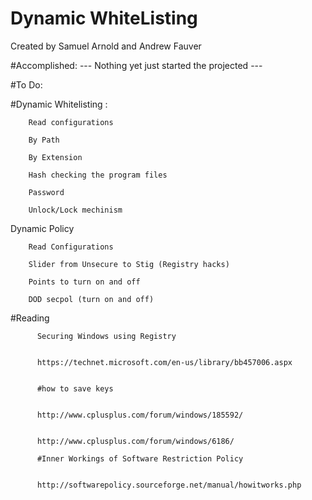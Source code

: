 # Dynamic WhiteListing
Created by Samuel Arnold  and Andrew Fauver


#Accomplished: 
        --- Nothing yet just started the projected ---




#To Do: 

#Dynamic Whitelisting :

        Read configurations

        By Path

        By Extension

        Hash checking the program files

        Password

        Unlock/Lock mechinism
  
  
Dynamic Policy 
        
        Read Configurations
        
        Slider from Unsecure to Stig (Registry hacks)
        
        Points to turn on and off
        
        DOD secpol (turn on and off)
 
 
 
 
  #Reading 
 
          Securing Windows using Registry
  
  
          https://technet.microsoft.com/en-us/library/bb457006.aspx
 
 
          #how to save keys
  
  
          http://www.cplusplus.com/forum/windows/185592/
  
  
          http://www.cplusplus.com/forum/windows/6186/
  
          #Inner Workings of Software Restriction Policy
  
  
          http://softwarepolicy.sourceforge.net/manual/howitworks.php
  
  
  
